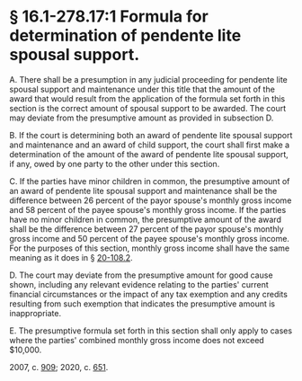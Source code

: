 # § 16.1-278.17:1 Formula for determination of pendente lite spousal support.

<p>A. There shall be a presumption in any judicial proceeding for pendente lite spousal support and maintenance under this title that the amount of the award that would result from the application of the formula set forth in this section is the correct amount of spousal support to be awarded. The court may deviate from the presumptive amount as provided in subsection D.</p><p>B. If the court is determining both an award of pendente lite spousal support and maintenance and an award of child support, the court shall first make a determination of the amount of the award of pendente lite spousal support, if any, owed by one party to the other under this section.</p><p>C. If the parties have minor children in common, the presumptive amount of an award of pendente lite spousal support and maintenance shall be the difference between 26 percent of the payor spouse's monthly gross income and 58 percent of the payee spouse's monthly gross income. If the parties have no minor children in common, the presumptive amount of the award shall be the difference between 27 percent of the payor spouse's monthly gross income and 50 percent of the payee spouse's monthly gross income. For the purposes of this section, monthly gross income shall have the same meaning as it does in § <a href='/vacode/20-108.2/'>20-108.2</a>.</p><p>D. The court may deviate from the presumptive amount for good cause shown, including any relevant evidence relating to the parties' current financial circumstances or the impact of any tax exemption and any credits resulting from such exemption that indicates the presumptive amount is inappropriate.</p><p>E. The presumptive formula set forth in this section shall only apply to cases where the parties' combined monthly gross income does not exceed $10,000.</p><p>2007, c. <a href='http://lis.virginia.gov/cgi-bin/legp604.exe?071+ful+CHAP0909'>909</a>; 2020, c. <a href='http://lis.virginia.gov/cgi-bin/legp604.exe?201+ful+CHAP0651'>651</a>.</p>